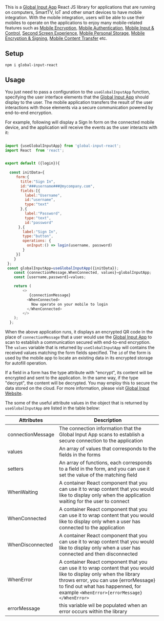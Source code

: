 This is a [Global Input App](https://globalinput.co.uk) React JS library for applications that are running on computers, SmartTV, IoT and other smart devices to have mobile integration. With the mobile integration, users will be able to use their mobiles to operate on the applications to enjoy many mobile-related features such as 
[Mobile Encryption](https://globalinput.co.uk/global-input-app/mobile-content-encryption), 
[Mobile Authentication](https://globalinput.co.uk/global-input-app/mobile-authentication), 
[Mobile Input & Control](https://globalinput.co.uk/global-input-app/mobile-input-control), 
[Second Screen Experience](https://globalinput.co.uk/global-input-app/second-screen-experience), 
 [Mobile Personal Storage](https://globalinput.co.uk/global-input-app/mobile-personal-storage), 
 [Mobile Encryption & Signing](https://globalinput.co.uk/global-input-app/mobile-content-encryption), 
[Mobile Content Transfer](https://globalinput.co.uk/global-input-app/mobile-content-transfer) etc. 


## Setup

```shell
npm i global-input-react
```

## Usage

You just need to pass a configuration to the ```useGlobalInputApp``` function, specifying the user interface elements that the [Global Input App](https://globalinput.co.uk/) should display to the user. The mobile application transfers the result of the user interactions with those elements via a secure communication powered by end-to-end encryption.

For example, following will display a Sign In form on the connected mobile device, and the application will receive the events as the user interacts with it:

```JavaScript

import {useGlobalInputApp} from 'global-input-react';
import React  from 'react';


export default ({login}){  
  
  const initData={                              
     form:{
       title:"Sign In",
       id:"###username###@mycompany.com",  
       fields:[{
         label:"Username",
         id:"username",
         type:"text"        
       },{
         label:"Password",
         type:"text",        
         id:"password"         
      },{
        label:"Sign In",
        type:"button",            
        operations: {
          onInput:() => login(username, password)
        }
     }]
    }  
 };
 const globalInputApp=useGlobalInputApp({initData});    
    const {connectionMessage,WhenConnected, values}=globalInputApp;
    const [username,password]=values;

    return (
        <>
           {connectionMessage}
          <WhenConnected>
            Now operate on your mobile to login
          </WhenConnected>             
        </>
    );
  };
```
When the above application runs, it displays an encrypted QR code in the place of ```connectionMessage``` that a user would use the [Global Input App](https://globalinput.co.uk/) to scan to establish a  communication secured with end-to-end encryption. The ```values``` variable that is returned by ```useGlobalInputApp``` will contains the received values matching the form fields specified. The ```id``` of the form is used by the mobile app to locate an existing data in its encrypted storage for autofill operation.

If a field in a form has the type attribute with "encrypt", its content will be encrypted and sent to the application. In the same way, if the type "decrypt", the content will be decrypted. You may employ this to secure the data stored on the cloud. For more information, please visit [Global Input Website](https://globalinput.co.uk/).

The some of the useful attribute values  in the object that is returned by ```useGlobalInputApp``` are listed in the table below:

| Attributes | Description |
| ------ | ------ |
| connectionMessage | The connection information that the Global Input App scans to establish a secure connection to the application |
| values | An array of values that corresponds to the fields in the forms |
|setters | An array of functions, each corresponds to a field in the form, and you can use it set the value of the matching field |
| WhenWaiting | A container React component that you can use it to wrap content that you would like to display only when the application waiting for the user to connect |
| WhenConnected |  A container React component that you can use it to wrap content that you would like to display only when a user has connected to the application  |
| WhenDisconnected | A container React component that you can use it to wrap content that you would like to display only when a user has connected and then disconnected |
| WhenError | A container React component that you can use it to wrap content that you would like to display only when the library throws error, you can use {errorMessage} to find out what has happenned, for example ```<WhenError>{errorMessage}</WhenError>``` |
| errorMessage | this variable wil be populated when an error occurs within the library |
